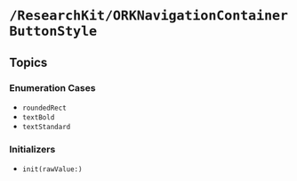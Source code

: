 # ``/ResearchKit/ORKNavigationContainerButtonStyle``

<!-- The content below this line is auto-generated and is redundant. You should either incorporate it into your content above this line or delete it. -->

## Topics

### Enumeration Cases

- ``roundedRect``
- ``textBold``
- ``textStandard``

### Initializers

- ``init(rawValue:)``